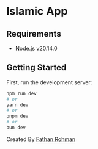 # Islamic App

## Requirements
- Node.js v20.14.0

## Getting Started

First, run the development server:

```bash
npm run dev
# or
yarn dev
# or
pnpm dev
# or
bun dev
```


Created By [Fathan Rohman](https://www.linkedin.com/in/fathan)
